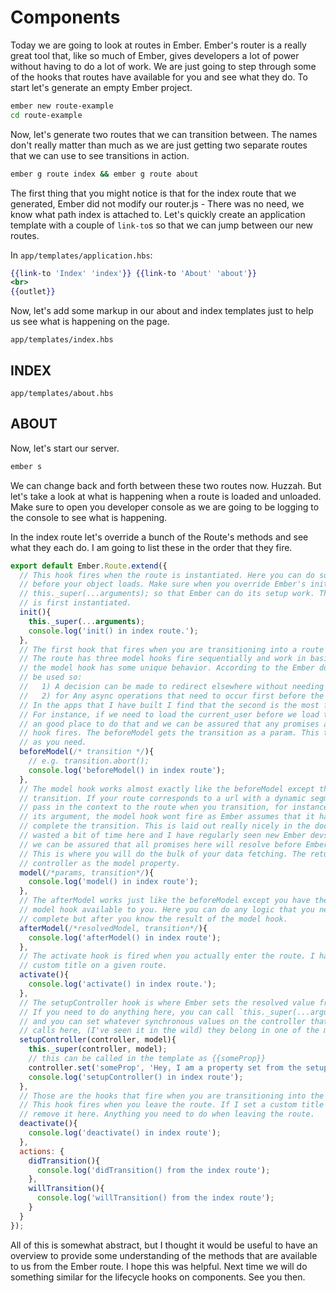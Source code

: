 # Components

Today we are going to look at routes in Ember. Ember's router is a really great tool that, like so much of Ember, gives developers a lot of power without having to do a lot of work. We are just going to step through some of the hooks that routes have available for you and see what they do. To start let's generate an empty Ember project.

```sh
ember new route-example
cd route-example
```

Now, let's generate two routes that we can transition between. The names don't really matter than much as we are just getting two separate routes that we can use to see transitions in action.

```sh
ember g route index && ember g route about
```

The first thing that you might notice is that for the index route that we generated, Ember did not modify our router.js - There was no need, we know what path index is attached to. Let's quickly create an application template with a couple of `link-to`s so that we can jump between our new routes.

In `app/templates/application.hbs`:
```hbs
{{link-to 'Index' 'index'}} {{link-to 'About' 'about'}}
<br>
{{outlet}}
```

Now, let's add some markup in our about and index templates just to help us see what is happening on the page.

`app/templates/index.hbs`

<h2>INDEX</h2>

`app/templates/about.hbs`

<h2>ABOUT</h2>

Now, let's start our server.

```sh
ember s
```

We can change back and forth between these two routes now. Huzzah. But let's take a look at what is happening when a route is loaded and unloaded. Make sure to open you developer console as we are going to be logging to the console to see what is happening.

In the index route let's override a bunch of the Route's methods and see what they each do. I am going to list these in the order that they fire.

```JavaScript
export default Ember.Route.extend({
  // This hook fires when the route is instantiated. Here you can do some setup work or preliminaries
  // before your object loads. Make sure when you override Ember's init method that you call
  // this._super(...arguments); so that Ember can do its setup work. This only fires when the route
  // is first instantiated.
  init(){
    this._super(...arguments);
    console.log('init() in index route.');
  },
  // The first hook that fires when you are transitioning into a route is the route's beforeModel.
  // The route has three model hooks fire sequentially and work in basically the same way. Although
  // the model hook has some unique behavior. According to the Ember docs, the beforeModel should
  // be used so:
  //   1) A decision can be made to redirect elsewhere without needing to resolve the model first. and
  //   2) for Any async operations that need to occur first before the model is attempted to be resolved.
  // In the apps that I have built I find that the second is the most frequent use case for the beforeModel.
  // For instance, if we need to load the current_user before we load the route's model this would be
  // an good place to do that and we can be assured that any promises are resolved here before the model
  // hook fires. The beforeModel gets the transition as a param. This transition can be aborted or retried
  // as you need.
  beforeModel(/* transition */){
    // e.g. transition.abort();
    console.log('beforeModel() in index route');
  },
  // The model hook works almost exactly like the beforeModel except that it does not fire on every
  // transition. If your route corresponds to a url with a dynamic segment, like `/contacts/1` and you
  // pass in the context to the route when you transition, for instance with a link-to that has an object as
  // its argument, the model hook wont fire as Ember assumes that it has all the information it needs to
  // complete the transition. This is laid out really nicely in the docs but when I was new to Ember I
  // wasted a bit of time here and I have regularly seen new Ember devs stumble here. Once again,
  // we can be assured that all promises here will resolve before Ember moves on to the afterModel.
  // This is where you will do the bulk of your data fetching. The return value here is attached to the
  // controller as the model property.
  model(/*params, transition*/){
    console.log('model() in index route');
  },
  // The afterModel works just like the beforeModel except you have the resolved return value from the
  // model hook available to you. Here you can do any logic that you need to de before the transition is
  // complete but after you know the result of the model hook.
  afterModel(/*resolvedModel, transition*/){
    console.log('afterModel() in index route');
  },
  // The activate hook is fired when you actually enter the route. I have used this hook to set a
  // custom title on a given route.
  activate(){
    console.log('activate() in index route.');
  },
  // The setupController hook is where Ember sets the resolved value from the model hook on the controller
  // If you need to do anything here, you can call `this._super(...arguments);` to preserve that behavior
  // and you can set whatever synchronous values on the controller that you want. But don't make any async
  // calls here, (I've seen it in the wild) they belong in one of the model hooks above.
  setupController(controller, model){
    this._super(controller, model);
    // this can be called in the template as {{someProp}}
    controller.set('someProp', 'Hey, I am a property set from the setupController hook in the route. Huzzah.');
    console.log('setupController() in index route');
  },
  // Those are the hooks that fire when you are transitioning into the route.
  // This hook fires when you leave the route. If I set a custom title on the route above, I would
  // remove it here. Anything you need to do when leaving the route.
  deactivate(){
    console.log('deactivate() in index route');
  },
  actions: {
    didTransition(){
      console.log('didTransition() from the index route');
    },
    willTransition(){
      console.log('willTransition() from the index route');
    }
  }
});
```

All of this is somewhat abstract, but I thought it would be useful to have an overview to provide some understanding of the methods that are available to us from the Ember route. I hope this was helpful. Next time we will do something similar for the lifecycle hooks on components. See you then.

